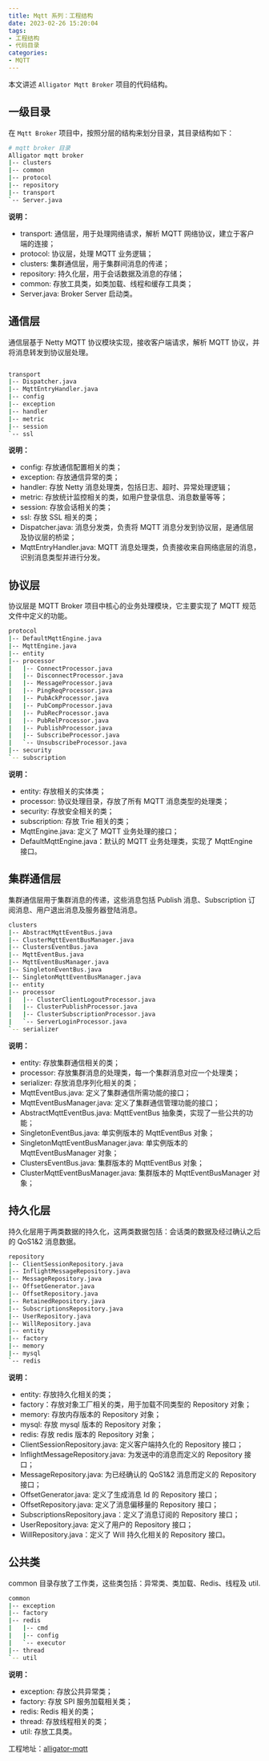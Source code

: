 ```yaml
---
title: Mqtt 系列：工程结构
date: 2023-02-26 15:20:04
tags:
- 工程结构
- 代码目录
categories:
- MQTT
---
```


本文讲述 `Alligator Mqtt Broker` 项目的代码结构。 

<!-- more -->

## 一级目录

在 `Mqtt Broker` 项目中，按照分层的结构来划分目录，其目录结构如下：

```bash
# mqtt broker 目录
Alligator mqtt broker
|-- clusters
|-- common
|-- protocol
|-- repository
|-- transport
`-- Server.java
```

**说明：**
- transport: 通信层，用于处理网络请求，解析 MQTT 网络协议，建立于客户端的连接；
- protocol: 协议层，处理 MQTT 业务逻辑；
- clusters: 集群通信层，用于集群间消息的传递；
- repository: 持久化层，用于会话数据及消息的存储；
- common: 存放工具类，如类加载、线程和缓存工具类；
- Server.java: Broker Server 启动类。

## 通信层

通信层基于 Netty MQTT 协议模块实现，接收客户端请求，解析 MQTT 协议，并将消息转发到协议层处理。

```bash

transport
|-- Dispatcher.java
|-- MqttEntryHandler.java
|-- config
|-- exception
|-- handler
|-- metric
|-- session
`-- ssl
```

**说明：**
- config: 存放通信配置相关的类；
- exception: 存放通信异常的类；
- handler: 存放 Netty 消息处理类，包括日志、超时、异常处理逻辑；
- metric: 存放统计监控相关的类，如用户登录信息、消息数量等等；
- session: 存放会话相关的类；
- ssl: 存放 SSL 相关的类；
- Dispatcher.java: 消息分发类，负责将 MQTT 消息分发到协议层，是通信层及协议层的桥梁；
- MqttEntryHandler.java: MQTT 消息处理类，负责接收来自网络底层的消息，识别消息类型并进行分发。

## 协议层

协议层是 MQTT Broker 项目中核心的业务处理模块，它主要实现了 MQTT 规范文件中定义的功能。

```bash
protocol
|-- DefaultMqttEngine.java
|-- MqttEngine.java
|-- entity
|-- processor
|   |-- ConnectProcessor.java
|   |-- DisconnectProcessor.java
|   |-- MessageProcessor.java
|   |-- PingReqProcessor.java
|   |-- PubAckProcessor.java
|   |-- PubCompProcessor.java
|   |-- PubRecProcessor.java
|   |-- PubRelProcessor.java
|   |-- PublishProcessor.java
|   |-- SubscribeProcessor.java
|   `-- UnsubscribeProcessor.java
|-- security
`-- subscription
```

**说明：**
- entity: 存放相关的实体类；
- processor: 协议处理目录，存放了所有 MQTT 消息类型的处理类；
- security: 存放安全相关的类；
- subscription: 存放 Trie 相关的类；
- MqttEngine.java: 定义了 MQTT 业务处理的接口；
- DefaultMqttEngine.java：默认的 MQTT 业务处理类，实现了 MqttEngine 接口。


## 集群通信层

集群通信层用于集群消息的传递，这些消息包括 Publish 消息、Subscription 订阅消息、用户退出消息及服务器登陆消息。

```bash
clusters
|-- AbstractMqttEventBus.java
|-- ClusterMqttEventBusManager.java
|-- ClustersEventBus.java
|-- MqttEventBus.java
|-- MqttEventBusManager.java
|-- SingletonEventBus.java
|-- SingletonMqttEventBusManager.java
|-- entity
|-- processor
|   |-- ClusterClientLogoutProcessor.java
|   |-- ClusterPublishProcessor.java
|   |-- ClusterSubscriptionProcessor.java
|   `-- ServerLoginProcessor.java
`-- serializer
```

**说明：**
- entity: 存放集群通信相关的类；
- processor: 存放集群消息的处理类，每一个集群消息对应一个处理类；
- serializer: 存放消息序列化相关的类；
- MqttEventBus.java: 定义了集群通信所需功能的接口；
- MqttEventBusManager.java: 定义了集群通信管理功能的接口；
- AbstractMqttEventBus.java: MqttEventBus 抽象类，实现了一些公共的功能；
- SingletonEventBus.java: 单实例版本的 MqttEventBus 对象；
- SingletonMqttEventBusManager.java: 单实例版本的 MqttEventBusManager 对象；
- ClustersEventBus.java: 集群版本的 MqttEventBus 对象；
- ClusterMqttEventBusManager.java: 集群版本的 MqttEventBusManager 对象；

## 持久化层

持久化层用于两类数据的持久化，这两类数据包括：会话类的数据及经过确认之后的 QoS1&2 消息数据。

```bash
repository
|-- ClientSessionRepository.java
|-- InflightMessageRepository.java
|-- MessageRepository.java
|-- OffsetGenerator.java
|-- OffsetRepository.java
|-- RetainedRepository.java
|-- SubscriptionsRepository.java
|-- UserRepository.java
|-- WillRepository.java
|-- entity
|-- factory
|-- memory
|-- mysql
`-- redis
```

**说明：**
- entity: 存放持久化相关的类；
- factory：存放对象工厂相关的类，用于加载不同类型的 Repository 对象；
- memory: 存放内存版本的 Repository 对象；
- mysql: 存放 mysql 版本的 Repository 对象；
- redis: 存放 redis 版本的 Repository 对象；
- ClientSessionRepository.java: 定义客户端持久化的 Repository 接口；
- InflightMessageRepository.java: 为发送中的消息而定义的 Repository 接口；
- MessageRepository.java: 为已经确认的 QoS1&2 消息而定义的 Repository 接口；
- OffsetGenerator.java: 定义了生成消息 Id 的 Repository 接口；
- OffsetRepository.java: 定义了消息偏移量的 Repository 接口；
- SubscriptionsRepository.java：定义了消息订阅的 Repository 接口；
- UserRepository.java: 定义了用户的 Repository 接口；
- WillRepository.java：定义了 Will 持久化相关的 Repository 接口。

## 公共类

common 目录存放了工作类，这些类包括：异常类、类加载、Redis、线程及 util.

```bash
common
|-- exception
|-- factory
|-- redis
|   |-- cmd
|   |-- config
|   `-- executor
|-- thread
`-- util
```

**说明：**
- exception: 存放公共异常类；
- factory: 存放 SPI 服务加载相关类；
- redis: Redis 相关的类；
- thread: 存放线程相关的类；
- util: 存放工具类。

工程地址：[alligator-mqtt](https://github.com/noahsarkzhang-ts/alligator-mqtt)

